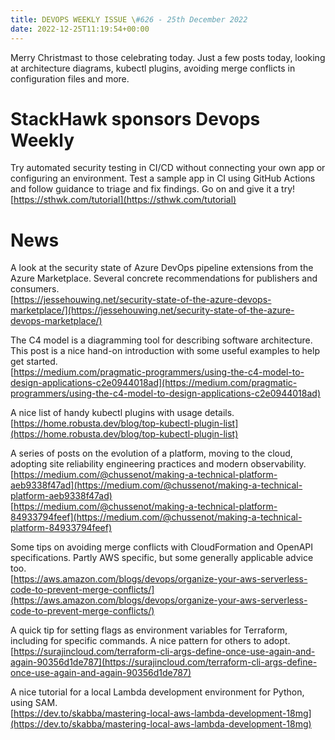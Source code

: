 ```yaml
---
title: DEVOPS WEEKLY ISSUE \#626 - 25th December 2022 
date: 2022-12-25T11:19:54+00:00
---
```


Merry Christmast to those celebrating today. Just a few posts today, looking at architecture diagrams, kubectl plugins, avoiding merge conflicts in configuration files and more.


StackHawk sponsors Devops Weekly
============================

Try automated security testing in CI/CD without connecting your own app or configuring an environment. Test a sample app in CI using GitHub Actions and follow guidance to triage and fix findings. Go on and give it a try!
<br>[https://sthwk.com/tutorial](https://sthwk.com/tutorial)


News
====

A look at the security state of Azure DevOps pipeline extensions from the Azure Marketplace. Several concrete recommendations for publishers and consumers.
<br>[https://jessehouwing.net/security-state-of-the-azure-devops-marketplace/](https://jessehouwing.net/security-state-of-the-azure-devops-marketplace/)


The C4 model is a diagramming tool for describing software architecture. This post is a nice hand-on introduction with some useful examples to help get started.
<br>[https://medium.com/pragmatic-programmers/using-the-c4-model-to-design-applications-c2e0944018ad](https://medium.com/pragmatic-programmers/using-the-c4-model-to-design-applications-c2e0944018ad)


A nice list of handy kubectl plugins with usage details.
<br>[https://home.robusta.dev/blog/top-kubectl-plugin-list](https://home.robusta.dev/blog/top-kubectl-plugin-list)


A series of posts on the evolution of a platform, moving to the cloud, adopting site reliability engineering practices and modern observability.
<br>[https://medium.com/@chussenot/making-a-technical-platform-aeb9338f47ad](https://medium.com/@chussenot/making-a-technical-platform-aeb9338f47ad)
<br>[https://medium.com/@chussenot/making-a-technical-platform-84933794feef](https://medium.com/@chussenot/making-a-technical-platform-84933794feef)


Some tips on avoiding merge conflicts with CloudFormation and OpenAPI specifications. Partly AWS specific, but some generally applicable advice too.
<br>[https://aws.amazon.com/blogs/devops/organize-your-aws-serverless-code-to-prevent-merge-conflicts/](https://aws.amazon.com/blogs/devops/organize-your-aws-serverless-code-to-prevent-merge-conflicts/)


A quick tip for setting flags as environment variables for Terraform, including for specific commands. A nice pattern for others to adopt.
<br>[https://surajincloud.com/terraform-cli-args-define-once-use-again-and-again-90356d1de787](https://surajincloud.com/terraform-cli-args-define-once-use-again-and-again-90356d1de787)


A nice tutorial for a local Lambda development environment for Python, using SAM.
<br>[https://dev.to/skabba/mastering-local-aws-lambda-development-18mg](https://dev.to/skabba/mastering-local-aws-lambda-development-18mg)




